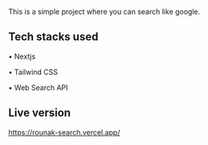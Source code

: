 This is a simple project where you can search like google.

## Tech stacks used 

• Nextjs

• Tailwind CSS

• Web Search API


## Live version

https://rounak-search.vercel.app/
